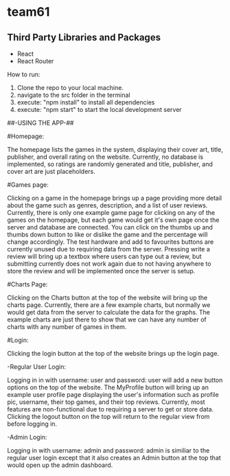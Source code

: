 # team61

## Third Party Libraries and Packages
- React
- React Router

How to run:
1. Clone the repo to your local machine.
2. navigate to the src folder in the terminal
3. execute: "npm install" to install all dependencies
4. execute: "npm start" to start the local development server

##-USING THE APP-##

#Homepage:

The homepage lists the games in the system, displaying their cover art, title, publisher, and overall rating on the website. Currently, no database is implemented, so ratings are randomly generated and title, publisher, and cover art are just placeholders. 

#Games page:

Clicking on a game in the homepage brings up a page providing more detail about the game such as genres, description, and a list of user reviews. Currently, there is only one example game page for clicking on any of the games on the homepage, but each game would get it's own page once the server and database are connected. You can click on the thumbs up and thumbs down button to like or dislike the game and the percentage will change accordingly. The test hardware and add to favourites buttons are currently unused due to requiring data from the server. Pressing write a review will bring up a textbox where users can type out a review, but submitting currently does not work again due to not having anywhere to store the review and will be implemented once the server is setup. 

#Charts Page:

Clicking on the Charts button at the top of the website will bring up the charts page. Currently, there are a few example charts, but normally we would get data from the server to calculate the data for the graphs. The example charts are just there to show that we can have any number of charts with any number of games in them. 

#Login:

Clicking the login button at the top of the website brings up the login page. 

-Regular User Login: 

Logging in in with username: user and password: user will add a new button options on the top of the website. The MyProfile button will bring up an example user profile page displaying the user's information such as profile pic, username, their top games, and their top reviews. Currently, most features are non-functional due to requiring a server to get or store data. Clicking the logout button on the top will return to the regular view from before logging in.

-Admin Login: 

Logging in with username: admin and password: admin is similiar to the regular user login except that it also creates an Admin button at the top that would open up the admin dashboard. 




